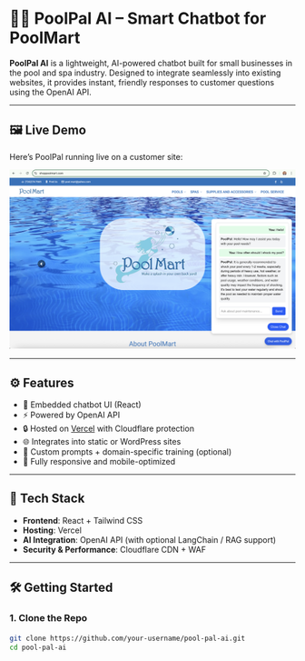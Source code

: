 # 🏊‍♂️ PoolPal AI – Smart Chatbot for PoolMart

**PoolPal AI** is a lightweight, AI-powered chatbot built for small businesses in the pool and spa industry. Designed to integrate seamlessly into existing websites, it provides instant, friendly responses to customer questions using the OpenAI API.

---

## 🖼️ Live Demo

Here’s PoolPal running live on a customer site:

![ShopPoolMart Demo](./shoppoolmart-demo.png)

---

## ⚙️ Features

- 💬 Embedded chatbot UI (React)
- ⚡ Powered by OpenAI API
- 🔒 Hosted on [Vercel](https://vercel.com) with Cloudflare protection
- 🌐 Integrates into static or WordPress sites
- 🧠 Custom prompts + domain-specific training (optional)
- 🎯 Fully responsive and mobile-optimized

---

## 🚀 Tech Stack

- **Frontend**: React + Tailwind CSS
- **Hosting**: Vercel
- **AI Integration**: OpenAI API (with optional LangChain / RAG support)
- **Security & Performance**: Cloudflare CDN + WAF

---

## 🛠️ Getting Started

### 1. Clone the Repo

```bash
git clone https://github.com/your-username/pool-pal-ai.git
cd pool-pal-ai
